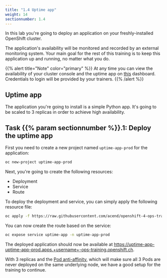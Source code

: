 ```yaml
---
title: "1.4 Uptime app"
weight: 14
sectionnumber: 1.4
---
```


In this lab you're going to deploy an application on your freshly-installed OpenShift cluster.

The application's availability will be monitored and recorded by an external monitoring system.
Your main goal for the rest of this training is to keep this application up and running, no matter what you do.

{{% alert title="Note" color="primary" %}}
At any time you can view the availability of your cluster console and the uptime app on [this](https://grafana-ops.training.acend.ch/d/7KmbRHXGz/ocp4monitoring?orgId=1&refresh=5s&var-userdropdown=+username+) dashboard. Credentials to login will be provided by your trainers.
{{% /alert %}}


## Uptime app

The application you're going to install is a simple Python app. It's going to be scaled to 3 replicas in order to achieve high availability.


## Task {{% param sectionnumber %}}.1: Deploy the uptime app

First you need to create a new project named `uptime-app-prod` for the application:

```bash
oc new-project uptime-app-prod
```

Next, you're going to create the following resources:

* Deployment
* Service
* Route

To deploy the deployment and service, you can simply apply the following resource file:

```bash
oc apply -f https://raw.githubusercontent.com/acend/openshift-4-ops-training/main/content/en/docs/01/resources/uptime-app.yaml -n uptime-app-prod
```

You can now create the route based on the service:

```bash
oc expose service uptime-app -n uptime-app-prod
```

The deployed application should now be available at <https://uptime-app-uptime-app-prod.apps.+username+-ops-training.openshift.ch>.

With 3 replicas and the [Pod anti-affinity](https://docs.openshift.com/container-platform/latest/nodes/scheduling/nodes-scheduler-pod-affinity.html#nodes-scheduler-pod-affinity-example-antiaffinity_nodes-scheduler-pod-affinity), which will make sure all 3 Pods are never deployed on the same underlying node, we have a good setup for the training to continue.
